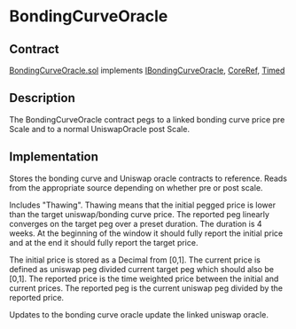 # BondingCurveOracle

## Contract

[BondingCurveOracle.sol](https://github.com/fei-protocol/fei-protocol-core/blob/master/contracts/oracle/BondingCurveOracle.sol) implements [IBondingCurveOracle](https://github.com/fei-protocol/fei-protocol-core/wiki/IBondingCurveOracle), [CoreRef](https://github.com/fei-protocol/fei-protocol-core/wiki/CoreRef), [Timed](https://github.com/fei-protocol/fei-protocol-core/wiki/Timed)

## Description

The BondingCurveOracle contract pegs to a linked bonding curve price pre Scale and to a normal UniswapOracle post Scale.

## Implementation

Stores the bonding curve and Uniswap oracle contracts to reference. Reads from the appropriate source depending on whether pre or post scale.

Includes "Thawing". Thawing means that the initial pegged price is lower than the target uniswap/bonding curve price. The reported peg linearly converges on the target peg over a preset duration. The duration is 4 weeks. At the beginning of the window it should fully report the initial price and at the end it should fully report the target price.

The initial price is stored as a Decimal from \[0,1\]. The current price is defined as uniswap peg divided current target peg which should also be \[0,1\]. The reported price is the time weighted price between the initial and current prices. The reported peg is the current uniswap peg divided by the reported price.

Updates to the bonding curve oracle update the linked uniswap oracle.

